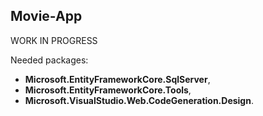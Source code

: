 ## Movie-App
WORK IN PROGRESS

Needed packages:
- **Microsoft.EntityFrameworkCore.SqlServer**,
- **Microsoft.EntityFrameworkCore.Tools**,
- **Microsoft.VisualStudio.Web.CodeGeneration.Design**.
